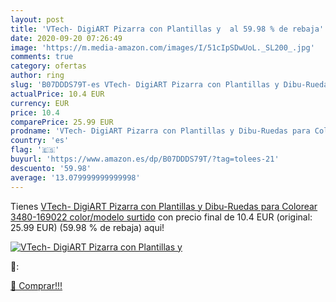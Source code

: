 ```yaml
---
layout: post
title: 'VTech- DigiART Pizarra con Plantillas y  al 59.98 % de rebaja'
date: 2020-09-20 07:26:49
image: 'https://m.media-amazon.com/images/I/51cIpSDwUoL._SL200_.jpg'
comments: true
category: ofertas
author: ring
slug: 'B07DDDS79T-es VTech- DigiART Pizarra con Plantillas y Dibu-Ruedas para Colorear  3480-169022    color/modelo surtido'
actualPrice: 10.4 EUR
currency: EUR
price: 10.4
comparePrice: 25.99 EUR
prodname: 'VTech- DigiART Pizarra con Plantillas y Dibu-Ruedas para Colorear  3480-169022    color/modelo surtido'
country: 'es'
flag: '🇪🇸'
buyurl: 'https://www.amazon.es/dp/B07DDDS79T/?tag=tolees-21'
descuento: '59.98'
average: '13.079999999999998'
---
```


Tienes [VTech- DigiART Pizarra con Plantillas y Dibu-Ruedas para Colorear  3480-169022    color/modelo surtido](https://www.amazon.es/dp/B07DDDS79T/?tag=tolees-21) con precio final de  10.4 EUR (original: 25.99 EUR) (59.98 %  de rebaja) aqui!

[![VTech- DigiART Pizarra con Plantillas y ](https://m.media-amazon.com/images/I/51cIpSDwUoL._SL200_.jpg)](https://www.amazon.es/dp/B07DDDS79T/?tag=tolees-21)

🔎:


[🛒 Comprar!!!](https://www.amazon.es/dp/B07DDDS79T/?tag=tolees-21)
